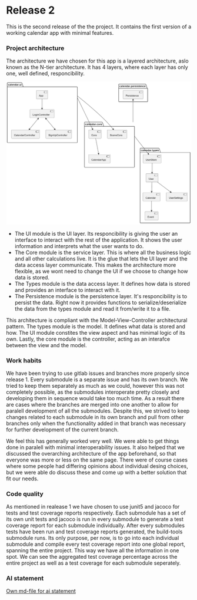 # Release 2

This is the second release of the the project. It contains the first version of a working calendar app with minimal features.

### Project architecture

The architecture we have chosen for this app is a layered architecture, aslo known as the N-tier architecture. It has 4 layers, where each layer has only one, well defined, responcibility.

![alt text](./../images/architecture.png)

-   The UI module is the UI layer. Its responcibility is giving the user an interface to interact with the rest of the application. It shows the user information and interprets what the user wants to do.
-   The Core module is the service layer. This is where all the business logic and all other calculations live. It is the glue that lets the UI layer and the data access layer communicate. This makes the architecture more flexible, as we wont need to change the UI if we choose to change how data is stored.
-   The Types module is the data access layer. It defines how data is stored and provides an interface to interact with it.
-   The Persistence module is the persistence layer. It's responcibility is to persist the data. Right now it provides functions to serialize/deserialize the data from the types module and read it from/write it to a file.

This architecture is compliant with the Model-View-Controller architectural pattern. The types module is the model. It defines what data is stored and how. The UI module constites the view aspect and has minimal logic of its own. Lastly, the core module is the controller, acting as an interafce between the view and the model.

### Work habits

We have been trying to use gitlab issues and branches more properly since release 1. Every submodule is a separate issue and has its own branch. We tried to keep them separately as much as we could, however this was not completely possible, as the submodules interoperate pretty closely and developing them in sequence would take too much time. As a result there are cases where the branches are merged into one another to allow for paralell development of all the submodules. Despite this, we strived to keep changes related to each submodule in its own branch and pull from other branches only when the functionality added in that branch was necessary for further development of the current branch.

We feel this has generally worked very well. We were able to get things done in paralell with minimal interoperability issues. It also helped that we discussed the overarching architecture of the app beforehand, so that everyone was more or less on the same page. There were of course cases where some people had differing opinions about individual desing choices, but we were able do discuss these and come up with a better solution that fit our needs.

### Code quality

As mentioned in realease 1 we have chosen to use junit5 and jacoco for tests and test coverage reports respectively. Each submodule has a set of its own unit tests and jacoco is run in every submodule to generate a test coverage report for each submodule individually. After every submodules tests have been run and test coverage reports generated, the build-tools submodule runs. Its only purpose, per now, is to go into each individual submodule and compile every test coverage report into one global report, spanning the entire project. This way we have all the information in one spot. We can see the aggregated test coverage percentage across the entire project as well as a test coverage for each submodule seperately.

### AI statement

[Own md-file for ai statement](./ai-tools.md)
